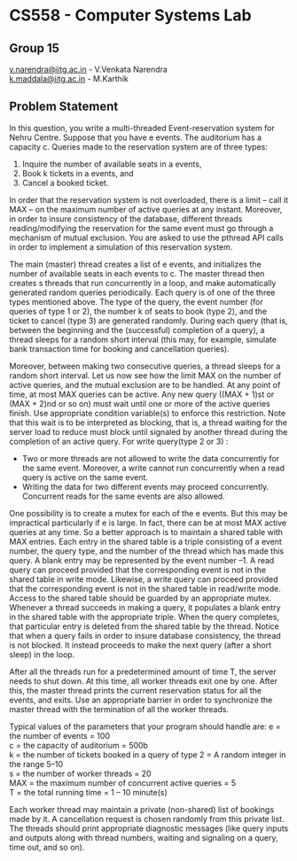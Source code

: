 # CS558 - Computer Systems Lab
## Group 15

v.narendra@iitg.ac.in - V.Venkata Narendra<br>
k.maddala@iitg.ac.in - M.Karthik<br>

## Problem Statement
In this question, you write a multi-threaded Event-reservation system for Nehru Centre.
Suppose that you have e events. The auditorium has a capacity c. Queries made to the
reservation system are of three types:
1. Inquire the number of available seats in a events,
2. Book k tickets in a events, and
3. Cancel a booked ticket.<br>

In order that the reservation system is not overloaded, there is a limit – call it MAX – on
the maximum number of active queries at any instant. Moreover, in order to insure
consistency of the database, different threads reading/modifying the reservation for the
same event must go through a mechanism of mutual exclusion. You are asked to use the
pthread API calls in order to implement a simulation of this reservation system.<br>

The main (master) thread creates a list of e events, and initializes the number of
available seats in each events to c. The master thread then creates s threads that run
concurrently in a loop, and make automatically generated random queries periodically.
Each query is of one of the three types mentioned above. The type of the query, the
event number (for queries of type 1 or 2), the number k of seats to book (type 2), and
the ticket to cancel (type 3) are generated randomly. During each query (that is,
between the beginning and the (successful) completion of a query), a thread sleeps for a
random short interval (this may, for example, simulate bank transaction time for
booking and cancellation queries).<br>

Moreover, between making two consecutive queries, a thread sleeps for a random short
interval. Let us now see how the limit MAX on the number of active queries, and the
mutual exclusion are to be handled.
At any point of time, at most MAX queries can be active. Any new query ((MAX + 1)st or
(MAX + 2)nd or so on) must wait until one or more of the active queries finish. Use
appropriate condition variable(s) to enforce this restriction. Note that this wait is to be
interpreted as blocking, that is, a thread waiting for the server load to reduce must block
until signaled by another thread during the completion of an active query.
For write query(type 2 or 3) :
* Two or more threads are not allowed to write the data concurrently for the same
event. Moreover, a write cannot run concurrently when a read query is active on
the same event.
* Writing the data for two different events may proceed concurrently. Concurrent
reads for the same events are also allowed.

One possibility is to create a mutex for each of the e events. But this may be impractical
particularly if e is large. In fact, there can be at most MAX active queries at any time. So a
better approach is to maintain a shared table with MAX entries. Each entry in the shared
table is a triple consisting of a event number, the query type, and the number of the
thread which has made this query. A blank entry may be represented by the event
number –1. A read query can proceed provided that the corresponding event is not in
the shared table in write mode. Likewise, a write query can proceed provided that the
corresponding event is not in the shared table in read/write mode. Access to the shared
table should be guarded by an appropriate mutex. Whenever a thread succeeds in
making a query, it populates a blank entry in the shared table with the appropriate
triple. When the query completes, that particular entry is deleted from the shared table
by the thread. Notice that when a query fails in order to insure database consistency, the
thread is not blocked. It instead proceeds to make the next query (after a short sleep) in
the loop.

After all the threads run for a predetermined amount of time T, the server needs to shut
down. At this time, all worker threads exit one by one. After this, the master thread
prints the current reservation status for all the events, and exits. Use an appropriate
barrier in order to synchronize the master thread with the termination of all the worker
threads.

Typical values of the parameters that your program should handle are:
e = the number of events = 100<br>
c = the capacity of auditorium = 500b<br>
k = the number of tickets booked in a query of type 2 = A random integer in the range 5–10<br>
s = the number of worker threads = 20<br>
MAX = the maximum number of concurrent active queries = 5<br>
T = the total running time = 1 – 10 minute(s)<br>

Each worker thread may maintain a private (non-shared) list of bookings made by it. A
cancellation request is chosen randomly from this private list. The threads should print
appropriate diagnostic messages (like query inputs and outputs along with thread
numbers, waiting and signaling on a query, time out, and so on).
